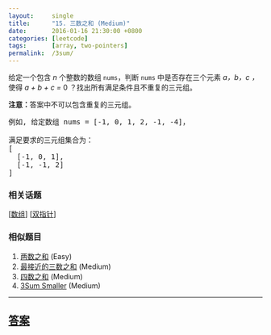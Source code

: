 ```yaml
---
layout:     single
title:      "15. 三数之和 (Medium)"
date:       2016-01-16 21:30:00 +0800
categories: [leetcode]
tags:       [array, two-pointers]
permalink:  /3sum/
---
```


<p>给定一个包含 <em>n</em> 个整数的数组&nbsp;<code>nums</code>，判断&nbsp;<code>nums</code>&nbsp;中是否存在三个元素 <em>a，b，c ，</em>使得&nbsp;<em>a + b + c = </em>0 ？找出所有满足条件且不重复的三元组。</p>

<p><strong>注意：</strong>答案中不可以包含重复的三元组。</p>

<pre>例如, 给定数组 nums = [-1, 0, 1, 2, -1, -4]，

满足要求的三元组集合为：
[
  [-1, 0, 1],
  [-1, -1, 2]
]
</pre>

### 相关话题
  [[数组](https://github.com/openset/leetcode/tree/master/tag/array/README.md)]
  [[双指针](https://github.com/openset/leetcode/tree/master/tag/two-pointers/README.md)]

### 相似题目
  1. [两数之和](/two-sum) (Easy)
  1. [最接近的三数之和](/3sum-closest) (Medium)
  1. [四数之和](/4sum) (Medium)
  1. [3Sum Smaller](/3sum-smaller) (Medium)

---

## [答案](https://github.com/openset/leetcode/tree/master/problems/3sum)
